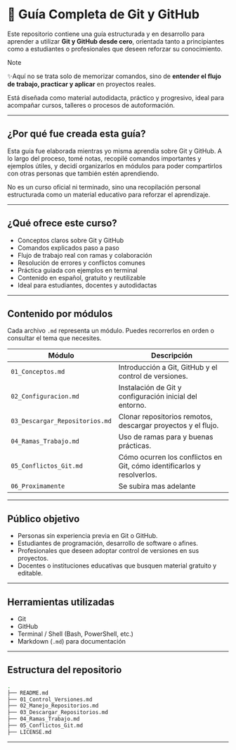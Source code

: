 # 📘 Guía Completa de Git y GitHub

Este repositorio contiene una guía estructurada y en desarrollo para aprender a utilizar **Git y GitHub desde cero**, orientada tanto a principiantes como a estudiantes o profesionales que deseen reforzar su conocimiento.

> [!NOTE]
> ✨Aquí no se trata solo de memorizar comandos, sino de **entender el flujo de trabajo, practicar y aplicar** en proyectos reales.


Está diseñada como material autodidacta, práctico y progresivo, ideal para acompañar cursos, talleres o procesos de autoformación.

---

## ¿Por qué fue creada esta guía?

Esta guía fue elaborada mientras yo misma aprendía sobre Git y GitHub. A lo largo del proceso, tomé notas, recopilé comandos importantes y ejemplos útiles, y decidí organizarlos en módulos para poder compartirlos con otras personas que también estén aprendiendo.

No es un curso oficial ni terminado, sino una recopilación personal estructurada como un material educativo para reforzar el aprendizaje.

---

## ¿Qué ofrece este curso?

- Conceptos claros sobre Git y GitHub  
- Comandos explicados paso a paso  
- Flujo de trabajo real con ramas y colaboración  
- Resolución de errores y conflictos comunes  
- Práctica guiada con ejemplos en terminal  
- Contenido en español, gratuito y reutilizable  
- Ideal para estudiantes, docentes y autodidactas

---
## Contenido por módulos

Cada archivo `.md` representa un módulo. Puedes recorrerlos en orden o consultar el tema que necesites.

| Módulo | Descripción |
|--------|--------------------------------------|
| `01_Conceptos.md` | Introducción a Git, GitHub y el control de versiones. |
| `02_Configuracion.md` | Instalación de Git y configuración inicial del entorno. |
| `03_Descargar_Repositorios.md` | Clonar repositorios remotos, descargar proyectos y el flujo. |
| `04_Ramas_Trabajo.md` | Uso de ramas para y buenas prácticas. |
| `05_Conflictos_Git.md` | Cómo ocurren los conflictos en Git, cómo identificarlos y resolverlos. |
| `06_Proximamente` | Se subira mas adelante |

---


## Público objetivo

- Personas sin experiencia previa en Git o GitHub.  
- Estudiantes de programación, desarrollo de software o afines.  
- Profesionales que deseen adoptar control de versiones en sus proyectos.  
- Docentes o instituciones educativas que busquen material gratuito y editable.

---

## Herramientas utilizadas

- Git  
- GitHub  
- Terminal / Shell (Bash, PowerShell, etc.)  
- Markdown (`.md`) para documentación

---

## Estructura del repositorio

```bash
.
├── README.md
├── 01_Control_Versiones.md
├── 02_Manejo_Repositorios.md
├── 03_Descargar_Repositorios.md
├── 04_Ramas_Trabajo.md
├── 05_Conflictos_Git.md
├── LICENSE.md
```

---